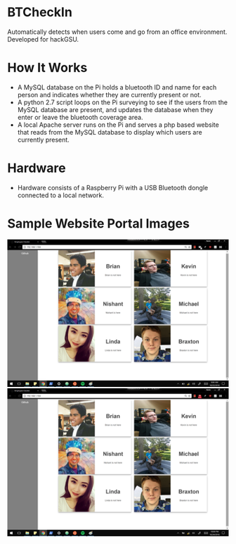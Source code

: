 # BTCheckIn
Automatically detects when users come and go from an office environment. Developed for hackGSU.

# How It Works

* A MySQL database on the Pi holds a bluetooth ID and name for each person and indicates whether they are currently present or not.
* A python 2.7 script loops on the Pi surveying to see if the users from the MySQL database are present, and updates the database when they enter or leave the bluetooth coverage area.
* A local Apache server runs on the Pi and serves a php based website that reads from the MySQL database to display which users are currently present.

# Hardware

* Hardware consists of a Raspberry Pi with a USB Bluetooth dongle connected to a local network. 

# Sample Website Portal Images
![Sample image of website](https://raw.githubusercontent.com/KevinAiken/BTCheckIn/master/noEmployeesIn.png)
![Another sample image of website](https://raw.githubusercontent.com/KevinAiken/BTCheckIn/master/oneEmployeeIn.png)

